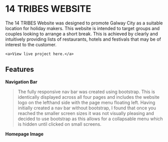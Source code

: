 # 14 TRIBES WEBSITE

The 14 TRIBES Website was designed to promote Galway City as a suitable location for holiday makers. This website is intended to target groups and couples looking to arrange a short break. This is achieved by clearly and intuitively providing lists of restaurants, hotels and festivals that may be of interest to the customer. 

    <a>View live project here.</a>

## Features

**Navigation Bar**

>  The fully responsive nav bar was created using bootstrap. This is identically displayed across all four pages and includes the website logo on the lefthand side with the page menu floating left. 
> Having initially created a nav bar without bootstrap, I found that once you reached the smaller screen sizes it was not visually pleasing and decided to use bootstrap as this allows for a collapsable menu which is hidden until clicked on small screens.

**Homepage Image**

> 

